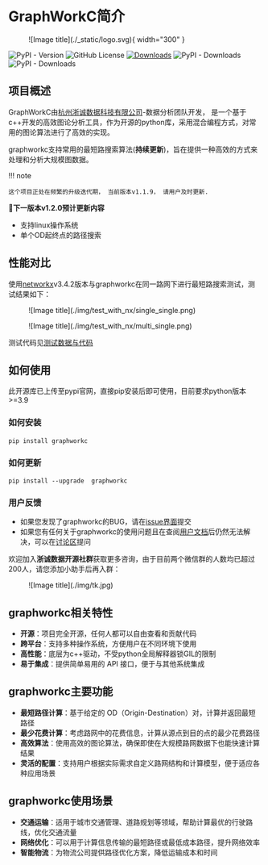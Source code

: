 
[杭州浙诚数据科技有限公司]: https://www.zhechengdata.com/

# GraphWorkC简介

<figure markdown="span" align="left">
  ![Image title](./_static/logo.svg){ width="300" }
</figure>

![PyPI - Version](https://img.shields.io/pypi/v/graphworkc)
![GitHub License](https://img.shields.io/github/license/ZheChengData/graphworkc)
[![Downloads](https://static.pepy.tech/badge/graphworkc)](https://pepy.tech/project/graphworkc)
![PyPI - Downloads](https://img.shields.io/pypi/dm/graphworkc)
![PyPI - Downloads](https://img.shields.io/pypi/dw/graphworkc)

## 项目概述

GraphWorkC由[杭州浙诚数据科技有限公司]-数据分析团队开发， 是一个基于c++开发的高效图论分析工具，作为开源的python库，采用混合编程方式，对常用的图论算法进行了高效的实现。

graphworkc支持常用的最短路搜索算法(**持续更新**)，旨在提供一种高效的方式来处理和分析大规模图数据。

!!! note 
    
    这个项目正处在频繁的升级迭代期， 当前版本v1.1.9， 请用户及时更新.


**💬下一版本v1.2.0预计更新内容**

- 支持linux操作系统
- 单个OD起终点的路径搜索

## 性能对比

使用[networkx](https://github.com/networkx/networkx)v3.4.2版本与graphworkc在同一路网下进行最短路搜索测试，测试结果如下：


<figure markdown="span">
  ![Image title](./img/test_with_nx/single_single.png)
</figure>

<figure markdown="span">
  ![Image title](./img/test_with_nx/multi_single.png)
</figure>

测试代码见[测试数据与代码](https://github.com/ZheChengData/graphworkc/tree/main/test)


## 如何使用

此开源库已上传至pypi官网，直接pip安装后即可使用，目前要求python版本>=3.9

### 如何安装
```
pip install graphworkc
```

### 如何更新
```
pip install --upgrade  graphworkc
```

### 用户反馈

- 如果您发现了graphworkc的BUG，请在[issue界面](https://github.com/ZheChengData/graphworkc/issues)提交
- 如果您有任何关于graphworkc的使用问题且在查阅[用户文档](https://zhechengdata.github.io/graphworkc/)后仍然无法解决，可以在[讨论区](https://github.com/ZheChengData/graphworkc/discussions)提问

欢迎加入**浙诚数据开源社群**获取更多咨询，由于目前两个微信群的人数均已超过200人，请您添加小助手后再入群：

<figure markdown="span">
  ![Image title](./img/tk.jpg)
</figure>

## graphworkc相关特性

- **开源**：项目完全开源，任何人都可以自由查看和贡献代码
- **跨平台**：支持多种操作系统，方便用户在不同环境下使用
- **高性能**：底层为c++驱动，不受python全局解释器锁GIL的限制
- **易于集成**：提供简单易用的 API 接口，便于与其他系统集成


## graphworkc主要功能

- **最短路径计算**：基于给定的 OD（Origin-Destination）对，计算并返回最短路径
- **最少花费计算**：考虑路网中的花费信息，计算从源点到目的点的最少花费路径
- **高效算法**：使用高效的图论算法，确保即使在大规模路网数据下也能快速计算结果
- **灵活的配置**：支持用户根据实际需求自定义路网结构和计算模型，便于适应各种应用场景

## graphworkc使用场景

- **交通运输**：适用于城市交通管理、道路规划等领域，帮助计算最优的行驶路线，优化交通流量
- **网络优化**：可以用于计算信息传输的最短路径或最低成本路径，提升网络效率
- **智能物流**：为物流公司提供路径优化方案，降低运输成本和时间

